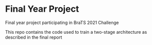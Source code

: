 # Final Year Project
Final year project participating in BraTS 2021 Challenge

This repo contains the code used to train a two-stage architecture as described in the final report
